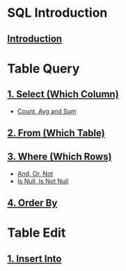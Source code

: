 # SQL Introduction
## [Introduction](https://github.com/yangshiteng/StatQuest-Study-Notes/blob/main/SQL/Introduction.md)

# Table Query

## [1. Select (Which Column)](https://github.com/yangshiteng/StatQuest-Study-Notes/blob/main/SQL/select.md)
  * [Count, Avg and Sum](https://github.com/yangshiteng/StatQuest-Study-Notes/blob/main/SQL/Count%2C%20Avg%20and%20Sum.md)
## [2. From (Which Table)](https://github.com/yangshiteng/StatQuest-Study-Notes/blob/main/Notes/SQL_join.md)
## [3. Where (Which Rows)](https://github.com/yangshiteng/StatQuest-Study-Notes/blob/main/SQL/where.md)
  * [And, Or, Not](https://github.com/yangshiteng/StatQuest-Study-Notes/blob/main/SQL/And%2C%20Or%2C%20Not.md)
  * [Is Null, Is Not Null](https://github.com/yangshiteng/StatQuest-Study-Notes/blob/main/SQL/Nullvalue.md)
## [4. Order By](https://github.com/yangshiteng/StatQuest-Study-Notes/blob/main/SQL/Order_by.md)

# Table Edit

## [1. Insert Into](https://github.com/yangshiteng/StatQuest-Study-Notes/blob/main/SQL/Insert_into.md)
